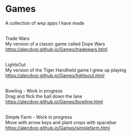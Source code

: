 # Games<br>
A collection of wep apps I have made<br><br>

Trade Wars<br>
My version of a classic game called Dope Wars<br>
https://alecdvor.github.io/Games/tradewars.html<br><br>

LightsOut<br>
My version of the Tiger Handheld game I grew up playing<br>
https://alecdvor.github.io/Games/lightsout.html<br><br>

Bowling - Work in progress<br>
Drag and flick the ball down the lane<br>
https://alecdvor.github.io/Games/bowling.html<br><br>

Simple Farm - Work in progress<br>
Move with arrow keys and plant crops with spacebar<br>
https://alecdvor.github.io/Games/simplefarm.html<br><br>

